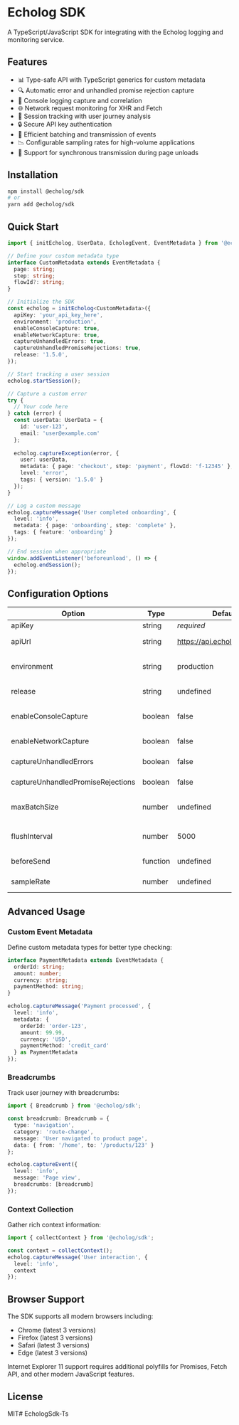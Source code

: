 # Echolog SDK

A TypeScript/JavaScript SDK for integrating with the Echolog logging and monitoring service.

## Features

- 📊 Type-safe API with TypeScript generics for custom metadata
- 🔍 Automatic error and unhandled promise rejection capture
- 📝 Console logging capture and correlation
- 🌐 Network request monitoring for XHR and Fetch
- 📱 Session tracking with user journey analysis
- 🔒 Secure API key authentication
- 🚀 Efficient batching and transmission of events
- 📉 Configurable sampling rates for high-volume applications
- 🔄 Support for synchronous transmission during page unloads

## Installation

```bash
npm install @echolog/sdk
# or
yarn add @echolog/sdk
```

## Quick Start

```typescript
import { initEcholog, UserData, EchologEvent, EventMetadata } from '@echolog/sdk';

// Define your custom metadata type
interface CustomMetadata extends EventMetadata {
  page: string;
  step: string;
  flowId?: string;
}

// Initialize the SDK
const echolog = initEcholog<CustomMetadata>({
  apiKey: 'your_api_key_here',
  environment: 'production',
  enableConsoleCapture: true,
  enableNetworkCapture: true,
  captureUnhandledErrors: true,
  captureUnhandledPromiseRejections: true,
  release: '1.5.0',
});

// Start tracking a user session
echolog.startSession();

// Capture a custom error
try {
  // Your code here
} catch (error) {
  const userData: UserData = {
    id: 'user-123',
    email: 'user@example.com'
  };
  
  echolog.captureException(error, {
    user: userData,
    metadata: { page: 'checkout', step: 'payment', flowId: 'f-12345' },
    level: 'error',
    tags: { version: '1.5.0' }
  });
}

// Log a custom message
echolog.captureMessage('User completed onboarding', {
  level: 'info',
  metadata: { page: 'onboarding', step: 'complete' },
  tags: { feature: 'onboarding' }
});

// End session when appropriate
window.addEventListener('beforeunload', () => {
  echolog.endSession();
});
```

## Configuration Options

| Option | Type | Default | Description |
|--------|------|---------|-------------|
| apiKey | string | *required* | Your Echolog API key |
| apiUrl | string | https://api.echolog.io/events | The URL for the Echolog API |
| environment | string | production | Environment name (development, testing, production) |
| release | string | undefined | Version or release identifier of your application |
| enableConsoleCapture | boolean | false | Capture console.log/info/warn/error calls |
| enableNetworkCapture | boolean | false | Capture XHR and Fetch API requests |
| captureUnhandledErrors | boolean | false | Automatically capture unhandled errors |
| captureUnhandledPromiseRejections | boolean | false | Capture unhandled promise rejections |
| maxBatchSize | number | undefined | Maximum number of events to batch before sending |
| flushInterval | number | 5000 | Interval in ms to automatically flush the event queue |
| beforeSend | function | undefined | Function to modify/filter events before sending |
| sampleRate | number | undefined | Percentage of events to capture (0.0 to 1.0) |

## Advanced Usage

### Custom Event Metadata

Define custom metadata types for better type checking:

```typescript
interface PaymentMetadata extends EventMetadata {
  orderId: string;
  amount: number;
  currency: string;
  paymentMethod: string;
}

echolog.captureMessage('Payment processed', {
  level: 'info',
  metadata: {
    orderId: 'order-123',
    amount: 99.99,
    currency: 'USD',
    paymentMethod: 'credit_card'
  } as PaymentMetadata
});
```

### Breadcrumbs

Track user journey with breadcrumbs:

```typescript
import { Breadcrumb } from '@echolog/sdk';

const breadcrumb: Breadcrumb = {
  type: 'navigation',
  category: 'route-change',
  message: 'User navigated to product page',
  data: { from: '/home', to: '/products/123' }
};

echolog.captureEvent({
  level: 'info',
  message: 'Page view',
  breadcrumbs: [breadcrumb]
});
```

### Context Collection

Gather rich context information:

```typescript
import { collectContext } from '@echolog/sdk';

const context = collectContext();
echolog.captureMessage('User interaction', {
  level: 'info',
  context
});
```

## Browser Support

The SDK supports all modern browsers including:

- Chrome (latest 3 versions)
- Firefox (latest 3 versions)
- Safari (latest 3 versions)
- Edge (latest 3 versions)

Internet Explorer 11 support requires additional polyfills for Promises, Fetch API, and other modern JavaScript features.

## License

MIT# EchologSdk-Ts
